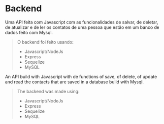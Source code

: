 # Backend

Uma API feita com Javascript com as funcionalidades de salvar, de deletar, de atualizar e de ler os contatos de uma pessoa que estão em um banco de dados feito com Mysql.
> O backend foi feito usando: 
 > - Javascript/NodeJs
  >- Express
  >- Sequelize
  >- MySQL
  
  An API build with Javascript with de functions of save, of delete, of update and read the contacts that are saved in a database build with Mysql. 
  
  > The backend was made using:
  > - Javascript/NodeJs
  >- Express
  >- Sequelize
  >- MySQL
  
